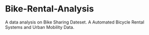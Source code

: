 # Bike-Rental-Analysis
A data analysis on Bike Sharing Dateset. A Automated Bicycle Rental Systems and Urban Mobility Data.
